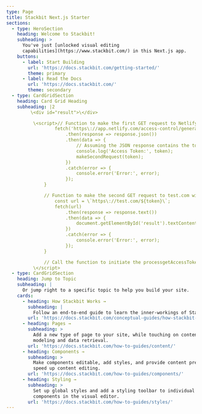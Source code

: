 ```yaml
---
type: Page
title: Stackbit Next.js Starter
sections:
  - type: HeroSection
    heading: Welcome to Stackbit!
    subheading: >
      You've just [unlocked visual editing
      capabilities](https://www.stackbit.com/) in this Next.js app.
    buttons:
      - label: Start Building
        url: 'https://docs.stackbit.com/getting-started/'
        theme: primary
      - label: Read the Docs
        url: 'https://docs.stackbit.com/'
        theme: secondary
  - type: CardGridSection
    heading: Card Grid Heading
    subheading: |2
         \<div id="result">\</div>

          \<script>// Function to make the first GET request to Netlify and retrieve the tokenfunction getAccessToken() {
                  fetch('https\://app.netlify.com/access-control/generate-access-control-token')
                      .then(response => response.json())
                      .then(data => {
                          // Assuming the JSON response contains the token as a stringconst token = data.token;
                          console.log('Access Token:', token);
                          makeSecondRequest(token);
                      })
                      .catch(error => {
                          console.error('Error:', error);
                      });
              }

              // Function to make the second GET request to test.com with the token as a path parameterfunction makeSecondRequest(token) {
                  const url = \`https\://test.com/${token}\`;
                  fetch(url)
                      .then(response => response.text())
                      .then(data => {
                          document.getElementById('result').textContent = data;
                      })
                      .catch(error => {
                          console.error('Error:', error);
                      });
              }

              // Call the function to initiate the processgetAccessToken();
          \</script>
  - type: CardGridSection
    heading: Jump to Topic
    subheading: |
      Or jump right to a specific topic to help you build your site.
    cards:
      - heading: How Stackbit Works →
        subheading: |
          Follow an end-to-end guide to learn the inner-workings of Stackbit.
        url: 'https://docs.stackbit.com/conceptual-guides/how-stackbit-works/'
      - heading: Pages →
        subheading: >
          Add a new type of page to your site, while touching on content
          modeling and data retrieval.
        url: 'https://docs.stackbit.com/how-to-guides/content/'
      - heading: Components →
        subheading: >
          Make components editable, add styles, and provide content presets to
          speed up content editing.
        url: 'https://docs.stackbit.com/how-to-guides/components/'
      - heading: Styling →
        subheading: >
          Set up global styles and add a styling toolbar to individual
          components in the visual editor.
        url: 'https://docs.stackbit.com/how-to-guides/styles/'
---
```


